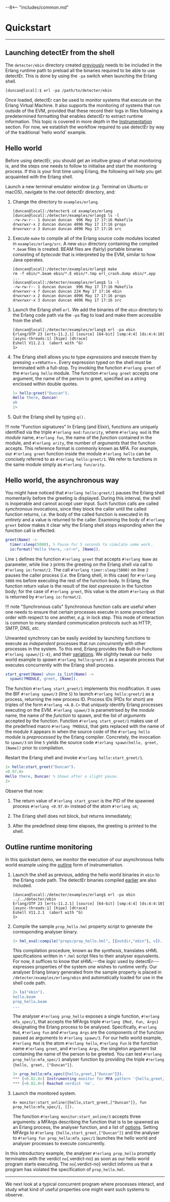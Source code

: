 --8<-- "includes/common.md"

# Quickstart
---


## Launching detectEr from the shell

The `detecter/ebin` directory created [previously](setting-up-detecter.md#compiling-detecter) needs to be included in the Erlang runtime path to preload all the binaries required to be able to use detectEr.
This is done by using the `-pa` switch when launching the Erlang shell.

```console
[duncan@local]:$ erl -pa /path/to/detecter/ebin
```

Once loaded, detectEr can be used to monitor systems that execute on the Erlang Virtual Machine.
It also supports the monitoring of systems that run outside of the EVM, provided that these record their logs in files following a predetermined formatting that enables detectEr to extract runtime information.
This topic is covered in more depth in the [Instrumentation](../using-detecter/instrumentation.md) section.
For now, we establish the workflow required to use detectEr by way of the traditional 'hello world' example.


## Hello world

Before using detectEr, you should get an intuitive grasp of what monitoring is, and the steps one needs to follow to initialise and start the monitoring process.
If this is your first time using Erlang, the following wil help you get acquainted with the Erlang shell.

Launch a new terminal emulator window (*e.g.* Terminal on Ubuntu or macOS), navigate to the *root* detectEr directory, and:

1. Change the directory to `examples/erlang`.

    ```console
    [duncan@local]:/detecter$ cd examples/erlang
    [duncan@local]:/detecter/examples/erlang$ ls -l
    -rw-rw-r-- 1 duncan duncan  996 May 17 17:16 Makefile
    drwxrwxr-x 2 duncan duncan 4096 May 17 17:16 props
    drwxrwxr-x 3 duncan duncan 4096 May 17 17:16 src
    ```

2. Execute `make` to compile all of the Erlang source code modules located in `examples/erlang/src`. 
   A new `ebin` directory containing the compiled `*.beam` files is created.
   BEAM files are (fairly) portable binaries consisting of *bytecode* that is interpreted by the EVM, similar to how Java operates.

    ```console hl_lines="6"
    [duncan@local]:/detecter/examples/erlang$ make
    rm -f ebin/*.beam ebin/*.E ebin/*.tmp erl_crash.dump ebin/*.app
    ...
    [duncan@local]:/detecter/examples/erlang$ ls -l
    -rw-rw-r-- 1 duncan duncan  996 May 17 17:16 Makefile
    drwxrwxr-x 7 duncan duncan 224 May 17 17:16 ebin
    drwxrwxr-x 2 duncan duncan 4096 May 17 17:16 props
    drwxrwxr-x 3 duncan duncan 4096 May 17 17:16 src
    ```
3. Launch the Erlang shell `erl`. 
   We add the binaries of the `ebin` directory to the Erlang code path via the `-pa` flag to load and make them accessible from the shell.

    ```console
    [duncan@local]:/detecter/examples/erlang$ erl -pa ebin
    Erlang/OTP 23 [erts-11.2.1] [source] [64-bit] [smp:4:4] [ds:4:4:10] [async-threads:1] [hipe] [dtrace]
    Eshell V11.2.1  (abort with ^G)
    1>
    ```
4. The Erlang shell allows you to type *expressions* and execute them by pressing ++return++. 
   Every expression typed on the shell *must* be terminated with a full-stop.
   Try invoking the function `#!erlang greet` of the `#!erlang hello` module.
   The function `#!erlang greet` accepts one argument, the name of the person to greet, specified as a string enclosed within double quotes.
   
    ```erlang
    1> hello:greet("Duncan").
    Hello there, Duncan!
    ok
    2> 
    ```
5. Quit the Erlang shell by typing `q().`

!!! note "Function signatures"
    In Erlang (and Elixir), functions are uniquely identified via the triple `#!erlang mod:fun/arity`, where `#!erlang mod` is the *module* name, `#!erlang fun`, the name of the *function* contained in the module, and `#!erlang arity`, the number of *arguments* that the function accepts.
    This reference format is commonly known as MFA.
    For example, our `#!erlang greet` function inside the module `#!erlang hello` can be concisely referred to as `#!erlang hello:greet/1`.
    We refer to functions in the same module simply as `#!erlang fun/arity`.

## Hello world, the asynchronous way

You might have noticed that `#!erlang hello:greet/1` pauses the Erlang shell momentarily before the greeting is displayed.
During this interval, the shell is inoperable and cannot accept user input. 
Such function calls are called *synchronous* invocations, since they block the caller until the called function returns, *i.e.* the body of the called function is executed in its *entirety* and a value is returned to the caller.
Examining the body of `#!erlang greet` below makes it clear why the Erlang shell stops responding when the function call is effected.

```erlang linenums="1" hl_lines="2"
greet(Name) ->
  timer:sleep(5000), % Pause for 5 seconds to simulate some work..
  io:format("Hello there, ~s!~n", [Name]).
```

Line `1` defines the function `#!erlang greet` that accepts `#!erlang Name` as parameter, while line `3` prints the greeting on the Erlang shell via call to `#!erlang io:format/2`.
The call `#!erlang timer:sleep(5000)` on line `2` pauses the caller process (*i.e.* the Erlang shell, in this case) for `#!erlang 5000` ms before executing the rest of the function body.
In Erlang, the function return value is the result of the *last expression* in the function body; for the case of `#!erlang greet`, this value is the *atom* `#!erlang ok` that is returned by `#!erlang io:format/2`.

!!! note "Synchronous calls"
    Synchronous function calls are useful when one needs to ensure that certain processes execute in some prescribed order with respect to one another, *e.g.* in lock step.
    This mode of interaction is common to many standard communication protocols such as HTTP, SMTP, DNS, *etc.*

Unwanted synchrony can be easily avoided by launching functions to execute as *independent* processes that run *concurrently* with other processes in the system.
To this end, Erlang provides the Built-in Functions `#!erlang spawn/{1-4}`, and their [variations](https://erlang.org/doc/man/erlang.html#spawn_link-1).
We slightly tweak our hello world example to *spawn* `#!erlang hello:greet/1` as a separate process that executes concurrently with the Erlang shell process.

```erlang linenums="4" hl_lines="2"
start_greet(Name) when is_list(Name) -> 
  spawn(?MODULE, greet, [Name]).
```

The function `#!erlang start_greet/1` implements this modification.
It uses the BIF `#!erlang spawn/3` (line `5`) to launch `#!erlang hello:greet/1` as a process, returning the new process ID.
Process IDs (PIDs for short) are triples of the form `#!erlang <A.B.C>` that *uniquely* identify Erlang processes executing on the EVM.
`#!erlang spawn/3` is parametrised by the *module* name, the name of the *function* to spawn, and the list of *arguments* accepted by the function.
Function `#!erlang start_greet/1` makes use of the predefined macro `#!erlang ?MODULE`, that gets replaced with the name of the module it appears in when the source code of the `#!erlang hello` module is *preprocessed* by the Erlang compiler. 
Concretely, the invocation to `spawn/3` on line `5` yields the source code `#!erlang spawn(hello, greet, [Name])` prior to compilation.

Restart the Erlang shell and invoke `#!erlang hello:start_greet/1`.

```erlang
1> hello:start_greet("Duncan").
<0.97.0>
Hello there, Duncan! % Shown after a slight pause.
2> 
```

Observe that now:

1. The return value of `#!erlang start_greet` is the PID of the spawned process `#!erlang <0.97.0>` instead of the atom `#!erlang ok`;

2. The Erlang shell does not block, but returns immediately;

3. After the predefined sleep time elapses, the greeting is printed to the shell.


## Outline runtime monitoring

In this quickstart demo, we monitor the execution of our asynchronous hello world example using the [outline](../using-detecter/instrumentation.md#outline-instrumentation) form of instrumentation. 

<!-- Outline monitoring is operates asynchronously as well, and is described at length in XXX. -->


1. Launch the shell as previous, adding the hello world binaries in `ebin` to the Erlang code path.
   The detectEr binaries compiled [earlier](setting-up-detecter.md#compiling-detecter) are also included.

    ```console hl_lines="1"
    [duncan@local]:/detecter/examples/erlang$ erl -pa ebin ../../detecter/ebin
    Erlang/OTP 23 [erts-11.2.1] [source] [64-bit] [smp:4:4] [ds:4:4:10] [async-threads:1] [hipe] [dtrace]
    Eshell V11.2.1  (abort with ^G)
    1>
    ```

2. Compile the sample `prop_hello.hml` property script to generate the corresponding analyser binary.

    ```erlang
    1> hml_eval:compile("props/prop_hello.hml", [{outdir,"ebin"}, v]).
    ```

    This compilation procedure, known as the *synthesis*, translates sHML specifications written in `*.hml`  script files to their analyser equivalents.
    For now, it suffices to know that sHML---the *logic* used by detectEr---expresses properties of the system one wishes to runtime verify.
    Our analyser Erlang binary generated from the sample property is placed in `/detecter/examples/erlang/ebin` and automatically loaded for use in the shell code path.

    ```erlang hl_lines="3"
    2> ls("ebin").                                                   
    hello.beam                  
    prop_hello.beam
    ...
    ```

    The analyser `#!erlang prop_hello` exposes a single function, `#!erlang mfa_spec/1`, that accepts the MFArgs triple `#!erlang {Mod, Fun, Args}` designating the Erlang process to be analysed.
    Specifically, `#!erlang Mod`, `#!erlang Fun` and `#!erlang Args` are the components of the function passed as arguments to `#!erlang spawn/3`.
    For our hello world example, `#!erlang Mod` is the atom `#!erlang hello`, `#!erlang Fun` is the function name `#!erlang greet`, and `#!erlang Args`, the singleton argument list containing the name of the person to be greeted.
    You can test `#!erlang prop_hello:mfa_spec/1` analyser function by providing the triple `#!erlang {hello, greet, ["Duncan"]}`.

    ```erlang
    3> prop_hello:mfa_spec({hello,greet,["Duncan"]}).
    *** [<0.82.0>] Instrumenting monitor for MFA pattern '{hello,greet,["Duncan"]}'.
    *** [<0.82.0>] Reached verdict 'no'.
    ```

4. Launch the monitored system.

    ```{ .erlang .annotate}
    4> monitor:start_online({hello,start_greet,["Duncan"]}, fun prop_hello:mfa_spec/1, []).
    ```

    The function `#!erlang monitor:start_online/3` accepts three arguments: a MFArgs describing the function that is to be spawned as an Erlang process, the analyser function, and a list of [options](../using-detecter/instrumentation.md#online-instrumentation).
    Setting MFArgs to `#!erlang {hello,start_greet,["Duncan"]}` and the analyser to `#!erlang fun prop_hello:mfa_spec/1` launches the hello world and analyser processes to execute concurrently.
    

In this introductory example, the analyser `#!erlang prop_hello` promptly terminates with the verdict `no`{.verdict-no} as soon as our hello world program starts executing.
The `no`{.verdict-no} verdict informs us that a program has violated the specification of `prop_hello.hml`.

---
We next look at a typical concurrent program where processes interact, and study what kind of useful properties one might want such systems to observe.